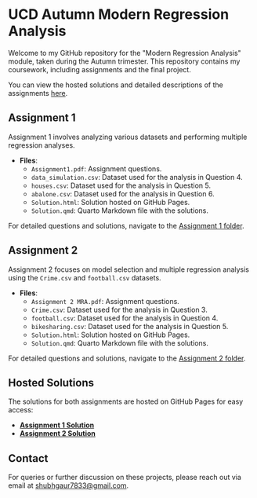 # UCD Autumn Modern Regression Analysis

Welcome to my GitHub repository for the "Modern Regression Analysis" module, taken during the Autumn trimester. This repository contains my coursework, including assignments and the final project.

You can view the hosted solutions and detailed descriptions of the assignments [here](https://shubhgaur37.github.io/UCD-Autumn-Modern-Regression-Analysis/).

## Assignment 1
Assignment 1 involves analyzing various datasets and performing multiple regression analyses.

- **Files**:
  - `Assignment1.pdf`: Assignment questions.
  - `data_simulation.csv`: Dataset used for the analysis in Question 4.
  - `houses.csv`: Dataset used for the analysis in Question 5.
  - `abalone.csv`: Dataset used for the analysis in Question 6.
  - `Solution.html`: Solution hosted on GitHub Pages.
  - `Solution.qmd`: Quarto Markdown file with the solutions.

For detailed questions and solutions, navigate to the [Assignment 1 folder](Assignment-1).

## Assignment 2
Assignment 2 focuses on model selection and multiple regression analysis using the `Crime.csv` and `football.csv` datasets.

- **Files**:
  - `Assignment 2 MRA.pdf`: Assignment questions.
  - `Crime.csv`: Dataset used for the analysis in Question 3.
  - `football.csv`: Dataset used for the analysis in Question 4.
  - `bikesharing.csv`: Dataset used for the analysis in Question 5.
  - `Solution.html`: Solution hosted on GitHub Pages.
  - `Solution.qmd`: Quarto Markdown file with the solutions.

For detailed questions and solutions, navigate to the [Assignment 2 folder](Assignment-2).

## Hosted Solutions
The solutions for both assignments are hosted on GitHub Pages for easy access:

- **[Assignment 1 Solution](https://shubhgaur37.github.io/UCD-Autumn-Modern-Regression-Analysis/Assignment-1/Solution.html)**
- **[Assignment 2 Solution](https://shubhgaur37.github.io/UCD-Autumn-Modern-Regression-Analysis/Assignment-2/Solution.html)**

## Contact
For queries or further discussion on these projects, please reach out via email at shubhgaur7833@gmail.com.
